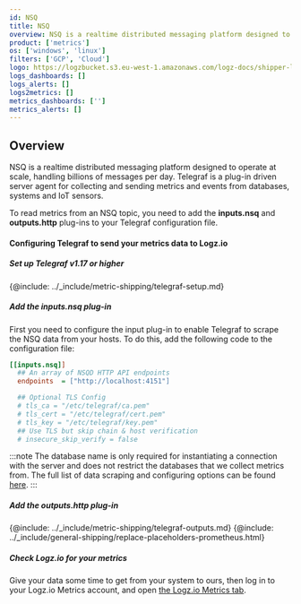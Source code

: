 ```yaml
---
id: NSQ
title: NSQ
overview: NSQ is a realtime distributed messaging platform designed to operate at scale, handling billions of messages per day. Telegraf is a plug-in driven server agent for collecting and sending metrics and events from databases, systems and IoT sensors.
product: ['metrics']
os: ['windows', 'linux']
filters: ['GCP', 'Cloud']
logo: https://logzbucket.s3.eu-west-1.amazonaws.com/logz-docs/shipper-logos/nsq.png
logs_dashboards: []
logs_alerts: []
logs2metrics: []
metrics_dashboards: ['']
metrics_alerts: []
---
```




## Overview

NSQ is a realtime distributed messaging platform designed to operate at scale, handling billions of messages per day. Telegraf is a plug-in driven server agent for collecting and sending metrics and events from databases, systems and IoT sensors.

To read metrics from an NSQ topic, you need to add the **inputs.nsq** and **outputs.http** plug-ins to your Telegraf configuration file.

#### Configuring Telegraf to send your metrics data to Logz.io

 

##### Set up Telegraf v1.17 or higher

{@include: ../_include/metric-shipping/telegraf-setup.md}
 
##### Add the inputs.nsq plug-in

First you need to configure the input plug-in to enable Telegraf to scrape the NSQ data from your hosts. To do this, add the following code to the configuration file:


``` ini
[[inputs.nsq]]
  ## An array of NSQD HTTP API endpoints
  endpoints  = ["http://localhost:4151"]

  ## Optional TLS Config
  # tls_ca = "/etc/telegraf/ca.pem"
  # tls_cert = "/etc/telegraf/cert.pem"
  # tls_key = "/etc/telegraf/key.pem"
  ## Use TLS but skip chain & host verification
  # insecure_skip_verify = false
```


:::note
The database name is only required for instantiating a connection with the server and does not restrict the databases that we collect metrics from. The full list of data scraping and configuring options can be found [here](https://github.com/influxdata/telegraf/blob/release-1.18/plugins/inputs/nsq/README.md).
:::
 

##### Add the outputs.http plug-in

{@include: ../_include/metric-shipping/telegraf-outputs.md}
{@include: ../_include/general-shipping/replace-placeholders-prometheus.html}

##### Check Logz.io for your metrics

Give your data some time to get from your system to ours, then log in to your Logz.io Metrics account, and open [the Logz.io Metrics tab](https://app.logz.io/#/dashboard/metrics/).


 
